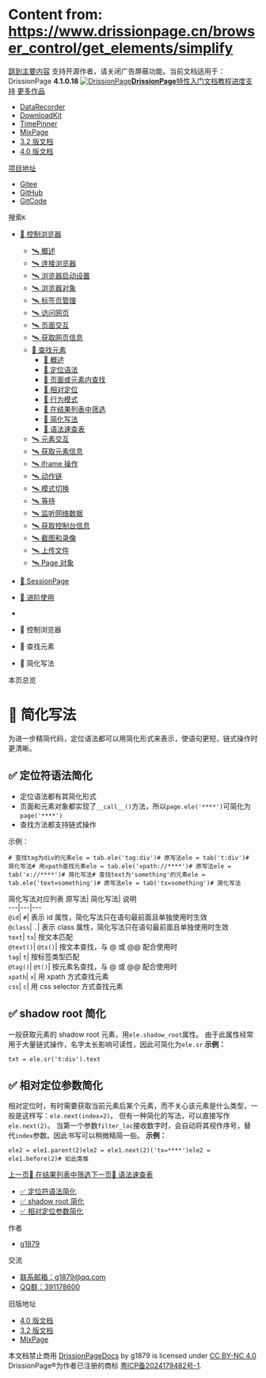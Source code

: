 # Content from: https://www.drissionpage.cn/browser_control/get_elements/simplify

[跳到主要内容](https://www.drissionpage.cn/browser_control/get_elements/simplify#__docusaurus_skipToContent_fallback)
支持开源作者，请关闭广告屏蔽功能。当前文档适用于：DrissionPage **4.1.0.18**
[![DrissionPage](https://www.drissionpage.cn/img/color_logo.png)**DrissionPage**](https://www.drissionpage.cn/)[特性](https://www.drissionpage.cn/features/4.1)[入门](https://www.drissionpage.cn/get_start/installation)[文档](https://www.drissionpage.cn/browser_control/intro)[教程](https://www.drissionpage.cn/tutorials/xingqiu)[进度](https://www.drissionpage.cn/versions/4.1.x)[支持](https://www.drissionpage.cn/support)
[更多作品](https://www.drissionpage.cn/browser_control/get_elements/simplify)
  * [DataRecorder](https://drissionpage.cn/DataRecorderDocs)
  * [DownloadKit](https://drissionpage.cn/DownloadKitDocs)
  * [TimePinner](https://drissionpage.cn/TimePinnerDocs)
  * [MixPage](https://drissionpage.cn/MixPageDocs)
  * [3.2 版文档](https://mall.bilibili.com/neul-next/detailuniversal/detail.html?isMerchant=1&page=detailuniversal_detail&saleType=10&itemsId=12019346&loadingShow=1&noTitleBar=1&msource=merchant_share)
  * [4.0 版文档](https://mall.bilibili.com/neul-next/detailuniversal/detail.html?isMerchant=1&page=detailuniversal_detail&saleType=10&itemsId=12020073&loadingShow=1&noTitleBar=1&msource=merchant_share)


[项目地址](https://www.drissionpage.cn/browser_control/get_elements/simplify)
  * [Gitee](https://gitee.com/g1879/DrissionPage)
  * [GitHub](https://github.com/g1879/DrissionPage)
  * [GitCode](https://gitcode.com/g1879/DrissionPage)


搜索`K`
  * [🚀 控制浏览器](https://www.drissionpage.cn/browser_control/get_elements/simplify)
    * [🛰️ 概述](https://www.drissionpage.cn/browser_control/intro)
    * [🛰️ 连接浏览器](https://www.drissionpage.cn/browser_control/connect_browser)
    * [🛰️ 浏览器启动设置](https://www.drissionpage.cn/browser_control/browser_options)
    * [🛰️ 浏览器对象](https://www.drissionpage.cn/browser_control/browser_object)
    * [🛰️ 标签页管理](https://www.drissionpage.cn/browser_control/tabs)
    * [🛰️ 访问网页](https://www.drissionpage.cn/browser_control/visit)
    * [🛰️ 页面交互](https://www.drissionpage.cn/browser_control/page_operation)
    * [🛰️ 获取网页信息](https://www.drissionpage.cn/browser_control/get_page_info)
    * [🔎 查找元素](https://www.drissionpage.cn/browser_control/get_elements/simplify)
      * [🔦 概述](https://www.drissionpage.cn/browser_control/get_elements/intro)
      * [🔦 定位语法](https://www.drissionpage.cn/browser_control/get_elements/syntax)
      * [🔦 页面或元素内查找](https://www.drissionpage.cn/browser_control/get_elements/find_in_object)
      * [🔦 相对定位](https://www.drissionpage.cn/browser_control/get_elements/relative)
      * [🔦 行为模式](https://www.drissionpage.cn/browser_control/get_elements/behavior)
      * [🔦 在结果列表中筛选](https://www.drissionpage.cn/browser_control/get_elements/filter)
      * [🔦 简化写法](https://www.drissionpage.cn/browser_control/get_elements/simplify)
      * [🔦 语法速查表](https://www.drissionpage.cn/browser_control/get_elements/sheet)
    * [🛰️ 元素交互](https://www.drissionpage.cn/browser_control/ele_operation)
    * [🛰️ 获取元素信息](https://www.drissionpage.cn/browser_control/get_ele_info)
    * [🛰️ iframe 操作](https://www.drissionpage.cn/browser_control/iframe)
    * [🛰️ 动作链](https://www.drissionpage.cn/browser_control/actions)
    * [🛰️ 模式切换](https://www.drissionpage.cn/browser_control/mode_change)
    * [🛰️ 等待](https://www.drissionpage.cn/browser_control/waiting)
    * [🛰️ 监听网络数据](https://www.drissionpage.cn/browser_control/listener)
    * [🛰️ 获取控制台信息](https://www.drissionpage.cn/browser_control/console)
    * [🛰️ 截图和录像](https://www.drissionpage.cn/browser_control/screen)
    * [🛰️ 上传文件](https://www.drissionpage.cn/browser_control/upload)
    * [🛰️ Page 对象](https://www.drissionpage.cn/browser_control/pages)
  * [🛫 SessionPage](https://www.drissionpage.cn/browser_control/get_elements/simplify)
  * [🧰 进阶使用](https://www.drissionpage.cn/browser_control/get_elements/simplify)


  * [](https://www.drissionpage.cn/)
  * 🚀 控制浏览器
  * 🔎 查找元素
  * 🔦 简化写法


本页总览
# 🔦 简化写法
为进一步精简代码，定位语法都可以用简化形式来表示，使语句更短，链式操作时更清晰。
## ✅️ 定位符语法简化[​](https://www.drissionpage.cn/browser_control/get_elements/simplify#️-定位符语法简化 "✅️ 定位符语法简化的直接链接")
  * 定位语法都有其简化形式
  * 页面和元素对象都实现了`__call__()`方法，所以`page.ele('****')`可简化为`page('****')`
  * 查找方法都支持链式操作


示例：
```
# 查找tag为div的元素ele = tab.ele('tag:div')# 原写法ele = tab('t:div')# 简化写法# 用xpath查找元素ele = tab.ele('xpath://****')# 原写法ele = tab('x://****')# 简化写法# 查找text为'something'的元素ele = tab.ele('text=something')# 原写法ele = tab('tx=something')# 简化写法
```

简化写法对应列表
原写法| 简化写法| 说明  
---|---|---  
`@id`| `#`| 表示 id 属性，简化写法只在语句最前面且单独使用时生效  
`@class`| `.`| 表示 class 属性，简化写法只在语句最前面且单独使用时生效  
`text`| `tx`| 按文本匹配  
`@text()`| `@tx()`| 按文本查找，与 @ 或 @@ 配合使用时  
`tag`| `t`| 按标签类型匹配  
`@tag()`| `@t()`| 按元素名查找，与 @ 或 @@ 配合使用时  
`xpath`| `x`| 用 xpath 方式查找元素  
`css`| `c`| 用 css selector 方式查找元素  
## ✅️ shadow root 简化[​](https://www.drissionpage.cn/browser_control/get_elements/simplify#️-shadow-root-简化 "✅️ shadow root 简化的直接链接")
一般获取元素的 shadow root 元素，用`ele.shadow_root`属性。
由于此属性经常用于大量链式操作，名字太长影响可读性，因此可简化为`ele.sr`
**示例：**
```
txt = ele.sr('t:div').text
```

## ✅️ 相对定位参数简化[​](https://www.drissionpage.cn/browser_control/get_elements/simplify#️-相对定位参数简化 "✅️ 相对定位参数简化的直接链�接")
相对定位时，有时需要获取当前元素后某个元素，而不关心该元素是什么类型，一般是这样写：`ele.next(index=2)`。
但有一种简化的写法，可以直接写作`ele.next(2)`。
当第一个参数`filter_loc`接收数字时，会自动将其视作序号，替代`index`参数。因此书写可以稍微精简一些。
**示例：**
```
ele2 = ele1.parent(2)ele2 = ele1.next(2)('tx=****')ele2 = ele1.before(2)# 如此类推
```

[上一页🔦 在结果列表中筛选](https://www.drissionpage.cn/browser_control/get_elements/filter)[下一页🔦 语法速查表](https://www.drissionpage.cn/browser_control/get_elements/sheet)
  * [✅️ 定位符语法简化](https://www.drissionpage.cn/browser_control/get_elements/simplify#️-定位符语法简化)
  * [✅️ shadow root 简化](https://www.drissionpage.cn/browser_control/get_elements/simplify#️-shadow-root-简化)
  * [✅️ 相对定位参数简化](https://www.drissionpage.cn/browser_control/get_elements/simplify#️-相对定位参数简化)


作者
  * [g1879](https://gitee.com/g1879)


交流
  * [联系邮箱：g1879@qq.com](https://www.drissionpage.cn/browser_control/get_elements/simplify)
  * [QQ群：391178600](https://www.drissionpage.cn/browser_control/get_elements/simplify)


旧版地址
  * [4.0 版文档](https://mall.bilibili.com/neul-next/detailuniversal/detail.html?isMerchant=1&page=detailuniversal_detail&saleType=10&itemsId=12020073&loadingShow=1&noTitleBar=1&msource=merchant_share)
  * [3.2 版文档](https://mall.bilibili.com/neul-next/detailuniversal/detail.html?isMerchant=1&page=detailuniversal_detail&saleType=10&itemsId=12019346&loadingShow=1&noTitleBar=1&msource=merchant_share)
  * [MixPage](https://DrissionPage.cn/mixpagedocs)


本文档禁止商用 [DrissionPageDocs](https://drissionpage.cn) by g1879 is licensed under [CC BY-NC 4.0](http://creativecommons.org/licenses/by-nc/4.0/?ref=chooser-v1)
DrissionPage®为作者已注册的商标 [粤ICP备2024179482号-1](https://beian.miit.gov.cn/).
